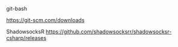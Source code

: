 git-bash

https://git-scm.com/downloads

ShadowsocksR
https://github.com/shadowsocksrr/shadowsocksr-csharp/releases
